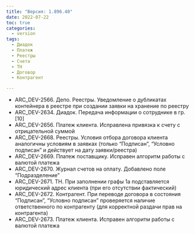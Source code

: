 ```yaml
---
title: "Версия: 1.896.40"
date: 2022-07-22
toc: true
categories:
  - version
tags:
  - Диадок
  - Платеж
  - Реестры
  - Счета
  - ТН
  - Договор
  - Контрагент

---
```


-   ARC_DEV-2566. Депо. Реестры. Уведомление о дубликатах контейнера в реестре при создании заявки на хранение по реестру
-   ARC_DEV-2634. Диадок. Передача информации о сотруднике в гр. [10]
-   ARC_DEV-2656. Платеж клиента. Исправлена привязка к счету с отрицательной суммой
-   ARC_DEV-2668. Реестры. Условия отбора договора клиента аналогичны условиям в заявках (только “Подписан”, “Условно подписан” и действует на дату заявки/реестра)
-   ARC_DEV-2669. Платеж поставщику. Исправен алгоритм работы с валютой платежа
-   ARC_DEV-2670. Журнал счетов на оплату. Добавлено поле “Подразделение”
-   ARC_DEV-2671. ТН. При заполнении графы 1а подставляется юридический адрес клиента (при его отсутствии фактический)  
-   ARC_DEV-2672. Контрагент. При переводе договора в состояния “Подписан”, “Условно подписан” проверяется наличие ответственного по контрагенту (для корректной раздачи прав на контрагента)
-   ARC_DEV-2673. Платеж клиента. Исправен алгоритм работы с валютой платежа

